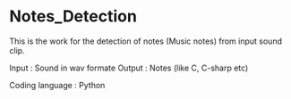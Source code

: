 # Notes_Detection
This is the work for the detection of notes (Music notes) from input sound clip. 

Input : Sound in wav formate
Output : Notes (like C, C-sharp etc)

Coding language : Python 
